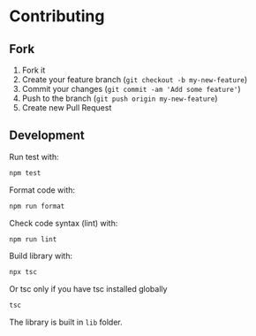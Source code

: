 Contributing
============

## Fork

1. Fork it
2. Create your feature branch (`git checkout -b my-new-feature`)
3. Commit your changes (`git commit -am 'Add some feature'`)
4. Push to the branch (`git push origin my-new-feature`)
5. Create new Pull Request

## Development

Run test with:
```bash
npm test
```

Format code with:
```bash
npm run format
```

Check code syntax (lint) with:
```bash
npm run lint
```

Build library with:
```bash
npx tsc
```
Or tsc only if you have tsc installed globally
```bash
tsc
```

The library is built in `lib` folder.
